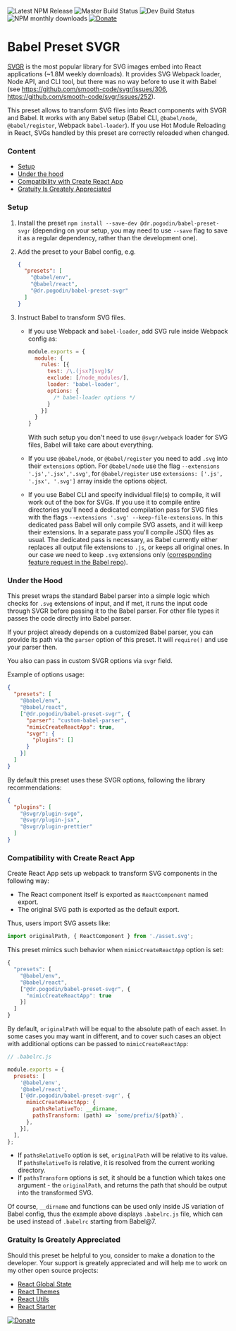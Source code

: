 ![Latest NPM Release](https://img.shields.io/npm/v/@dr.pogodin/babel-preset-svgr.svg)
![Master Build Status](https://img.shields.io/circleci/project/github/birdofpreyru/babel-preset-svgr/master.svg?label=master)
![Dev Build Status](https://img.shields.io/circleci/project/github/birdofpreyru/babel-preset-svgr/develop.svg?label=develop)
![NPM monthly downloads](https://img.shields.io/npm/dm/@dr.pogodin/babel-preset-svgr)
[![Donate](https://img.shields.io/badge/PayPal-Gratuity_Is_Greately_Appreciated-brightgreen?logo=paypal)](https://www.paypal.com/cgi-bin/webscr?cmd=_s-xclick&hosted_button_id=WTB2P9S2WVB8N)

# Babel Preset SVGR

[SVGR](https://github.com/smooth-code/svgr) is the most popular library for
SVG images embed into React applications (~1.8M weekly downloads).
It provides SVG Webpack loader, Node API, and CLI tool, but there was no
way before to use it with Babel (see https://github.com/smooth-code/svgr/issues/306,
https://github.com/smooth-code/svgr/issues/252).

This preset allows to transform SVG files into React components with
SVGR and Babel. It works with any Babel setup (Babel CLI, `@babel/node`,
`@babel/register`, Webpack `babel-loader`). If you use Hot Module Reloading
in React, SVGs handled by this preset are correctly reloaded when changed.

### Content
- [Setup](#setup)
- [Under the hood](#under-the-hood)
- [Compatibility with Create React App](#compatibility-with-create-react-app)
- [Gratuity Is Greately Appreciated](#gratuity-is-greately-appreciated)

### Setup

1.  Install the preset `npm install --save-dev @dr.pogodin/babel-preset-svgr`
    (depending on your setup, you may need to use `--save` flag to save it as
    a regular dependency, rather than the development one).

2.  Add the preset to your Babel config, e.g.
    ```json
    {
      "presets": [
        "@babel/env",
        "@babel/react",
        "@dr.pogodin/babel-preset-svgr"
      ]
    }
    ```

3.  Instruct Babel to transform SVG files.

    - If you use Webpack and `babel-loader`, add SVG rule inside Webpack config
      as:
      ```js
      module.exports = {
        module: {
          rules: [{
            test: /\.(jsx?|svg)$/
            exclude: [/node_modules/],
            loader: 'babel-loader',
            options: {
              /* babel-loader options */
            }
          }]
        }
      }
      ```
      With such setup you don't need to use `@svgr/webpack` loader for SVG files,
      Babel will take care about everything.

    - If you use `@babel/node`, or `@babel/register` you need to add `.svg` into
      their `extensions` option. For `@babel/node` use the flag
      `--extensions '.js','.jsx','.svg'`, for `@babel/register` use
      `extensions: ['.js', '.jsx', '.svg']` array inside the options object.

    - If you use Babel CLI and specify individual file(s) to compile, it will
      work out of the box for SVGs. If you use it to compile entire directories
      you'll need a dedicated compilation pass for SVG files with the flags
      `--extensions '.svg' --keep-file-extensions`. In this dedicated pass
      Babel will only compile SVG assets, and it will keep their extensions.
      In a separate pass you'll compile JS(X) files as usual. The dedicated
      pass is necessary, as Babel currently either replaces all output file
      extensions to `.js`, or keeps all original ones. In our case we need
      to keep `.svg` extensions only
      ([corresponding feature request in the Babel repo](https://github.com/babel/babel/issues/10551)).

### Under the Hood

This preset wraps the standard Babel parser into a simple logic which checks
for `.svg` extensions of input, and if met, it runs the input code through SVGR
before passing it to the Babel parser. For other file types it passes
the code directly into Babel parser.

If your project already depends on a customized Babel parser, you can provide
its path via the `parser` option of this preset. It will `require()` and use
your parser then.

You also can pass in custom SVGR options via `svgr` field.

Example of options usage:

```json
{
  "presets": [
    "@babel/env",
    "@babel/react",
    ["@dr.pogodin/babel-preset-svgr", {
      "parser": "custom-babel-parser",
      "mimicCreateReactApp": true,
      "svgr": {
        "plugins": []
      }
    }]
  ]
}
```

By default this preset uses these SVGR options, following the library
recommendations:

```json
{
  "plugins": [
    "@svgr/plugin-svgo",
    "@svgr/plugin-jsx",
    "@svgr/plugin-prettier"
  ]
}
```

### Compatibility with Create React App

Create React App sets up webpack to transform SVG components in the following
way:

- The React component itself is exported as `ReactComponent` named export.
- The original SVG path is exported as the default export.

Thus, users import SVG assets like:
```js
import originalPath, { ReactComponent } from './asset.svg';
```

This preset mimics such behavior when `mimicCreateReactApp` option is set:
```js
{
  "presets": [
    "@babel/env",
    "@babel/react",
    ["@dr.pogodin/babel-preset-svgr", {
      "mimicCreateReactApp": true
    }]
  ]
}
```

By default, `originalPath` will be equal to the absolute path of each asset.
In some cases you may want in different, and to cover such cases an object with
additional options can be passed to `mimicCreateReactApp`:
```js
// .babelrc.js

module.exports = {
  presets: [
    '@babel/env',
    '@babel/react',
    ['@dr.pogodin/babel-preset-svgr', {
      mimicCreateReactApp: {
        pathsRelativeTo: __dirname,
        pathsTransform: (path) => `some/prefix/${path}`,
      },
    }],
  ],
};
```

- If `pathsRelativeTo` option is set, `originalPath` will be relative to its
  value. If `pathsRelativeTo` is relative, it is resolved from the current
  working directory.
- If `pathsTransform` options is set, it should be a function which takes one
  argument - the `originalPath`, and returns the path that should be output into
  the transformed SVG.

Of course, `__dirname` and functions can be used only inside JS variation of
Babel config, thus the example above displays `.babelrc.js` file, which can be
used instead of `.babelrc` starting from Babel@7.

### Gratuity Is Greately Appreciated

Should this preset be helpful to you, consider to make a donation to
the developer. Your support is greately appreciated and will help me to
work on my other open source projects:

- [React Global State](https://www.npmjs.com/package/@dr.pogodin/react-global-state)
- [React Themes](https://www.npmjs.com/package/@dr.pogodin/react-themes)
- [React Utils](https://www.npmjs.com/package/@dr.pogodin/react-utils)
- [React Starter](https://github.com/birdofpreyru/react-starter)

[![Donate](https://www.paypalobjects.com/en_US/ES/i/btn/btn_donateCC_LG.gif)](https://www.paypal.com/cgi-bin/webscr?cmd=_s-xclick&hosted_button_id=WTB2P9S2WVB8N)